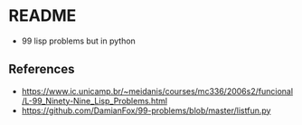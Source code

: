 # README

- 99 lisp problems but in python

## References

- https://www.ic.unicamp.br/~meidanis/courses/mc336/2006s2/funcional/L-99_Ninety-Nine_Lisp_Problems.html
- https://github.com/DamianFox/99-problems/blob/master/listfun.py
